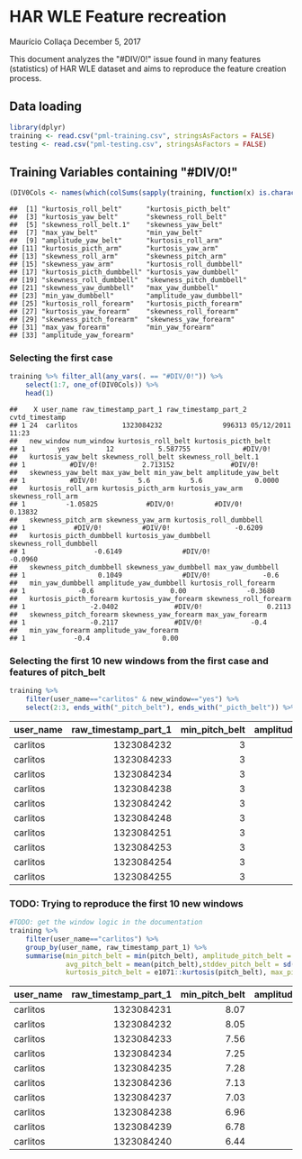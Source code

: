 HAR WLE Feature recreation
================
Maurício Collaça
December 5, 2017

This document analyzes the "\#DIV/0!" issue found in many features (statistics) of HAR WLE dataset and aims to reproduce the feature creation process.

Data loading
------------

``` r
library(dplyr)
training <- read.csv("pml-training.csv", stringsAsFactors = FALSE)
testing <- read.csv("pml-testing.csv", stringsAsFactors = FALSE)
```

Training Variables containing "\#DIV/0!"
----------------------------------------

``` r
(DIV0Cols <- names(which(colSums(sapply(training, function(x) is.character(x) & x=="#DIV/0!")) > 0)))
```

    ##  [1] "kurtosis_roll_belt"      "kurtosis_picth_belt"    
    ##  [3] "kurtosis_yaw_belt"       "skewness_roll_belt"     
    ##  [5] "skewness_roll_belt.1"    "skewness_yaw_belt"      
    ##  [7] "max_yaw_belt"            "min_yaw_belt"           
    ##  [9] "amplitude_yaw_belt"      "kurtosis_roll_arm"      
    ## [11] "kurtosis_picth_arm"      "kurtosis_yaw_arm"       
    ## [13] "skewness_roll_arm"       "skewness_pitch_arm"     
    ## [15] "skewness_yaw_arm"        "kurtosis_roll_dumbbell" 
    ## [17] "kurtosis_picth_dumbbell" "kurtosis_yaw_dumbbell"  
    ## [19] "skewness_roll_dumbbell"  "skewness_pitch_dumbbell"
    ## [21] "skewness_yaw_dumbbell"   "max_yaw_dumbbell"       
    ## [23] "min_yaw_dumbbell"        "amplitude_yaw_dumbbell" 
    ## [25] "kurtosis_roll_forearm"   "kurtosis_picth_forearm" 
    ## [27] "kurtosis_yaw_forearm"    "skewness_roll_forearm"  
    ## [29] "skewness_pitch_forearm"  "skewness_yaw_forearm"   
    ## [31] "max_yaw_forearm"         "min_yaw_forearm"        
    ## [33] "amplitude_yaw_forearm"

### Selecting the first case

``` r
training %>% filter_all(any_vars(. == "#DIV/0!")) %>%
    select(1:7, one_of(DIV0Cols)) %>%
    head(1)
```

    ##    X user_name raw_timestamp_part_1 raw_timestamp_part_2   cvtd_timestamp
    ## 1 24  carlitos           1323084232               996313 05/12/2011 11:23
    ##   new_window num_window kurtosis_roll_belt kurtosis_picth_belt
    ## 1        yes         12           5.587755             #DIV/0!
    ##   kurtosis_yaw_belt skewness_roll_belt skewness_roll_belt.1
    ## 1           #DIV/0!           2.713152              #DIV/0!
    ##   skewness_yaw_belt max_yaw_belt min_yaw_belt amplitude_yaw_belt
    ## 1           #DIV/0!          5.6          5.6             0.0000
    ##   kurtosis_roll_arm kurtosis_picth_arm kurtosis_yaw_arm skewness_roll_arm
    ## 1          -1.05825            #DIV/0!          #DIV/0!           0.13832
    ##   skewness_pitch_arm skewness_yaw_arm kurtosis_roll_dumbbell
    ## 1            #DIV/0!          #DIV/0!                -0.6209
    ##   kurtosis_picth_dumbbell kurtosis_yaw_dumbbell skewness_roll_dumbbell
    ## 1                 -0.6149               #DIV/0!                -0.0960
    ##   skewness_pitch_dumbbell skewness_yaw_dumbbell max_yaw_dumbbell
    ## 1                  0.1049               #DIV/0!             -0.6
    ##   min_yaw_dumbbell amplitude_yaw_dumbbell kurtosis_roll_forearm
    ## 1             -0.6                   0.00               -0.3680
    ##   kurtosis_picth_forearm kurtosis_yaw_forearm skewness_roll_forearm
    ## 1                -2.0402              #DIV/0!                0.2113
    ##   skewness_pitch_forearm skewness_yaw_forearm max_yaw_forearm
    ## 1                -0.2117              #DIV/0!            -0.4
    ##   min_yaw_forearm amplitude_yaw_forearm
    ## 1            -0.4                  0.00

### Selecting the first 10 new windows from the first case and features of pitch\_belt

``` r
training %>%
    filter(user_name=="carlitos" & new_window=="yes") %>%
    select(2:3, ends_with("_pitch_belt"), ends_with("_picth_belt")) %>% slice(1:10) %>% knitr::kable()
```

| user\_name |  raw\_timestamp\_part\_1|  min\_pitch\_belt|  amplitude\_pitch\_belt|  avg\_pitch\_belt|  stddev\_pitch\_belt|  var\_pitch\_belt| kurtosis\_picth\_belt |  max\_picth\_belt|
|:-----------|------------------------:|-----------------:|-----------------------:|-----------------:|--------------------:|-----------------:|:----------------------|-----------------:|
| carlitos   |               1323084232|                 3|                       0|               8.1|                  0.0|               0.0| \#DIV/0!              |                 3|
| carlitos   |               1323084233|                 3|                       0|               7.9|                  0.2|               0.0| \#DIV/0!              |                 3|
| carlitos   |               1323084234|                 3|                       0|               7.4|                  0.1|               0.0| \#DIV/0!              |                 3|
| carlitos   |               1323084238|                 3|                       1|               7.1|                  0.1|               0.0| -1.298590             |                 4|
| carlitos   |               1323084242|                 3|                       1|               7.7|                  0.2|               0.1| 2.949202              |                 4|
| carlitos   |               1323084248|                 3|                       1|               7.2|                  0.5|               0.2| 1.216445              |                 4|
| carlitos   |               1323084251|                 3|                       1|               7.3|                  0.4|               0.2| 5.791962              |                 4|
| carlitos   |               1323084253|                 3|                       1|               7.0|                  0.3|               0.1| 47.000000             |                 4|
| carlitos   |               1323084254|                 3|                       1|               7.8|                  0.3|               0.1| 8.025296              |                 4|
| carlitos   |               1323084255|                 3|                       1|               7.7|                  0.3|               0.1| -1.153964             |                 4|

### TODO: Trying to reproduce the first 10 new windows

``` r
#TODO: get the window logic in the documentation
training %>%
    filter(user_name=="carlitos") %>%
    group_by(user_name, raw_timestamp_part_1) %>%
    summarise(min_pitch_belt = min(pitch_belt), amplitude_pitch_belt = max(pitch_belt) - min(pitch_belt),
              avg_pitch_belt = mean(pitch_belt),stddev_pitch_belt = sd(pitch_belt), var_pitch_belt = var(pitch_belt),
              kurtosis_pitch_belt = e1071::kurtosis(pitch_belt), max_pitch_belt = max(pitch_belt)) %>% slice(1:10) %>% knitr::kable()
```

| user\_name |  raw\_timestamp\_part\_1|  min\_pitch\_belt|  amplitude\_pitch\_belt|  avg\_pitch\_belt|  stddev\_pitch\_belt|  var\_pitch\_belt|  kurtosis\_pitch\_belt|  max\_pitch\_belt|
|:-----------|------------------------:|-----------------:|-----------------------:|-----------------:|--------------------:|-----------------:|----------------------:|-----------------:|
| carlitos   |               1323084231|              8.07|                    0.00|          8.070000|            0.0000000|         0.0000000|                    NaN|              8.07|
| carlitos   |               1323084232|              8.05|                    0.16|          8.122381|            0.0523359|         0.0027390|             -1.4749388|              8.21|
| carlitos   |               1323084233|              7.56|                    0.63|          7.993214|            0.2005004|         0.0402004|             -0.6910812|              8.19|
| carlitos   |               1323084234|              7.25|                    0.29|          7.355833|            0.0860696|         0.0074080|             -1.2375893|              7.54|
| carlitos   |               1323084235|              7.28|                    0.26|          7.418333|            0.0886942|         0.0078667|             -1.5016365|              7.54|
| carlitos   |               1323084236|              7.13|                    0.31|          7.325862|            0.1115001|         0.0124323|             -1.5395413|              7.44|
| carlitos   |               1323084237|              7.03|                    0.79|          7.408823|            0.2804880|         0.0786735|             -1.6219202|              7.82|
| carlitos   |               1323084238|              6.96|                    0.42|          7.125789|            0.1407249|         0.0198035|             -1.1703812|              7.38|
| carlitos   |               1323084239|              6.78|                    0.75|          7.334800|            0.1912485|         0.0365760|              2.5976850|              7.53|
| carlitos   |               1323084240|              6.44|                    0.22|          6.539048|            0.0758884|         0.0057590|             -1.4962315|              6.66|
